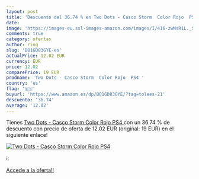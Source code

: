 ```yaml
---
layout: post
title: 'Descuento del 36.74 % en Two Dots - Casco Storm  Color Rojo  PS4 '
date: 
image: 'https://images-eu.ssl-images-amazon.com/images/I/416-zwMsR1L._SL200_.jpg'
comments: true
category: ofertas
author: ring
slug: 'B01GD83GYE-es'
actualPrice: 12.02 EUR
currency: EUR
price: 12.02
comparePrice: 19 EUR
prodname: 'Two Dots - Casco Storm  Color Rojo  PS4 '
country: 'es'
flag: '🇪🇸'
buyurl: 'https://www.amazon.es/dp/B01GD83GYE/?tag=tolees-21'
descuento: '36.74'
average: '12.02'
---
```


Tienes [Two Dots - Casco Storm  Color Rojo  PS4 ](https://www.amazon.es/dp/B01GD83GYE/?tag=tolees-21) con un 36.74 % de descuento con precio de oferta de 12.02 EUR (original: 19 EUR) en el siguiente enlace!

[![Two Dots - Casco Storm  Color Rojo  PS4 ](https://images-eu.ssl-images-amazon.com/images/I/416-zwMsR1L._SL200_.jpg)](https://www.amazon.es/dp/B01GD83GYE/?tag=tolees-21)

ℹ️:


[Accede a la oferta!!](https://www.amazon.es/dp/B01GD83GYE/?tag=tolees-21)
